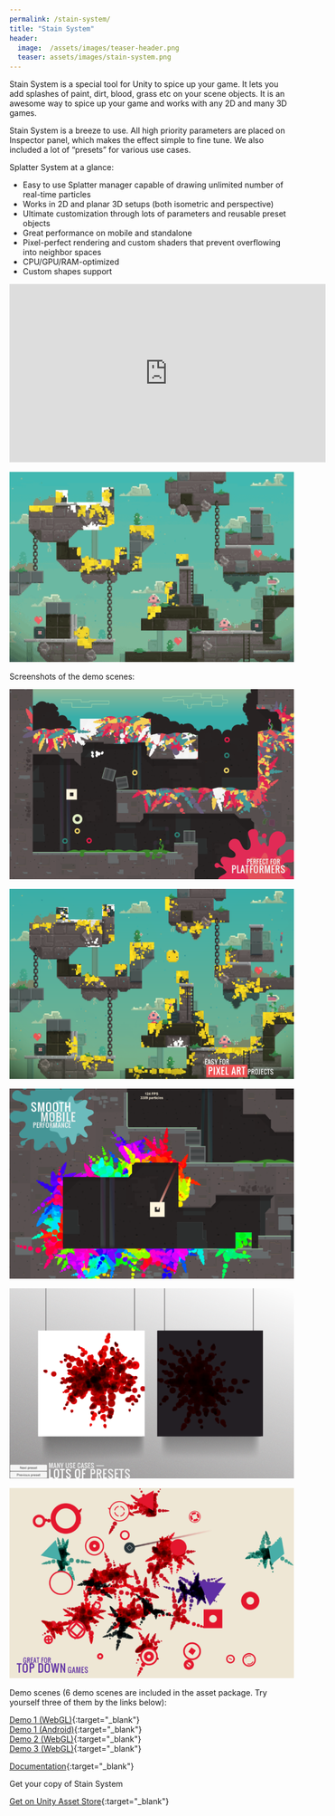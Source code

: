 ```yaml
---
permalink: /stain-system/
title: "Stain System"
header:
  image:  /assets/images/teaser-header.png
  teaser: assets/images/stain-system.png
---
```


Stain System is a special tool for Unity to spice up your game. It lets you add splashes of paint, dirt, blood, grass etc on your scene objects. It is an awesome way to spice up your game and works with any 2D and many 3D games.  

Stain System is a breeze to use. All high priority parameters are placed on Inspector panel, which makes the effect simple to fine tune.
We also included a lot of “presets” for various use cases.  

Splatter System at a glance:
  * Easy to use Splatter manager capable of drawing unlimited number of real-time particles
  * Works in 2D and planar 3D setups (both isometric and perspective)
  * Ultimate customization through lots of parameters and reusable preset objects
  * Great performance on mobile and standalone
  * Pixel-perfect rendering and custom shaders that prevent overflowing into neighbor spaces
  * CPU/GPU/RAM-optimized
  * Custom shapes support

<iframe width="560" height="315" src="https://www.youtube.com/embed/qIaVUO0xoxE" title="YouTube video player" frameborder="0" allow="accelerometer; autoplay; clipboard-write; encrypted-media; gyroscope; picture-in-picture" allowfullscreen></iframe>

![](/assets/images/stain-system-01.gif)

Screenshots of the demo scenes:  

![](/assets/images/stain-system-01-768x512.png)  

![](/assets/images/stain-system-02-768x512.png)  

![](/assets/images/stain-system-03-768x512.png)  

![](/assets/images/stain-system-04-768x512.png)  

![](/assets/images/stain-system-05-768x512.png)  

Demo scenes (6 demo scenes are included in the asset package. Try yourself three of them by the links below):

[Demo 1 (WebGL)](http://dustyroom.com/splatter-system/demo1){:target="_blank"}  
[Demo 1 (Android)](https://www.dropbox.com/s/7pz42rc6w8fe68x/splatter-system-demo1.apk?dl=1){:target="_blank"}  
[Demo 2 (WebGL)](http://dustyroom.com/splatter-system/demo2){:target="_blank"}  
[Demo 3 (WebGL)](http://dustyroom.com/splatter-system/demo3){:target="_blank"}  

[Documentation](/stain-system-online-manual/){:target="_blank"}  

Get your copy of Stain System

[Get on Unity Asset Store](https://assetstore.unity.com/packages/slug/67146?aid=1101lHzQ){:target="_blank"}
